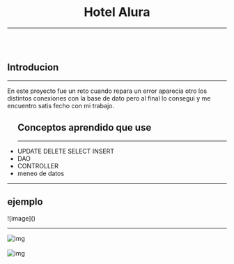 <center><h1>Hotel Alura</h1></center>
<hr>
<br>
<br>
<h2>Introducion</h2>
<hr>
<p>En este proyecto fue un reto cuando repara un error aparecia otro los distintos conexiones con la base de dato pero al final lo consegui y me encuentro satis fecho con mi trabajo.</p>
<ul>
    <h2>Conceptos aprendido que use</h2>
    <hr>
    <li>UPDATE DELETE SELECT INSERT</li>
    <li>DAO</li>
    <li>CONTROLLER</li>
    <li>meneo de datos</li>
</ul>
<hr>
<h2>ejemplo</h2>![image]()

<hr>
<img src="https://github.com/12emanuel21/Hotel-alura/assets/92338435/8670ad52-2fbf-438c-97d0-5ca43de3db73" alt="img">
<br><br>
<img src="Videos/alura-hotel-img2.png" alt="img">
